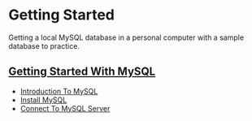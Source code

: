 # Getting Started
Getting a local MySQL database in a personal computer with a sample database to practice.

## [Getting Started With MySQL](getting-started-with-mysql)
- [Introduction To MySQL](getting-started-with-mysql/introduction_to_mysql.md)
- [Install MySQL](getting-started-with-mysql/install_mysql.md)
- [Connect To MySQL Server](getting-started-with-mysql/connect_to_mysql_server.md)
